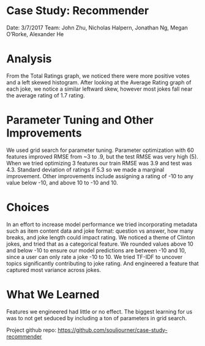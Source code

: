 # Case Study: Recommender

Date: 3/7/2017 Team: John Zhu, Nicholas Halpern, Jonathan Ng, Megan O’Rorke, Alexander He

# Analysis 
From the Total Ratings graph, we noticed there were more positive votes and a left skewed histogram. After looking at the Average Rating graph of each joke, we notice a similar leftward skew, however most jokes fall near the average rating of 1.7 rating.

# Parameter Tuning and Other Improvements 
We used grid search for parameter tuning. Parameter optimization with 60 features improved RMSE from ~3 to .9, but the test RMSE was very high (5). When we tried optimizing 3 features our train RMSE was 3.9 and test was 4.3. Standard deviation of ratings if 5.3 so we made a marginal improvement. Other improvements include assigning a rating of -10 to any value below -10, and above 10 to -10 and 10.

# Choices 
In an effort to increase model performance we tried incorporating metadata such as item content data and joke format: question vs answer, how many breaks, and joke length could impact rating. We noticed a theme of Clinton jokes, and tried that as a categorical feature. We rounded values above 10 and below -10 to ensure our model predictions are between -10 and 10, since a user can only rate a joke -10 to 10. We tried TF-IDF to uncover topics significantly contributing to joke rating. And engineered a feature that captured most variance across jokes.

# What We Learned 
Features we engineered had little or no effect. The biggest learning for us was to not get seduced by including a ton of parameters in grid search.

Project github repo: https://github.com/souljourner/case-study-recommender
